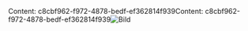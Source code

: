 <span data-ttu-id="bd6c6-101">Content: c8cbf962-f972-4878-bedf-ef362814f939</span><span class="sxs-lookup"><span data-stu-id="bd6c6-101">Content: c8cbf962-f972-4878-bedf-ef362814f939</span></span>![Bild](50d50c18-6d20-498a-b2b3-a260685bfb2e.png)
